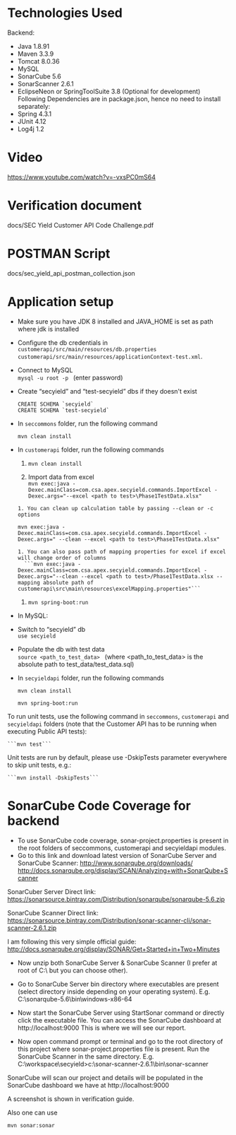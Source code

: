# Technologies Used

Backend:
- Java 1.8.91
- Maven 3.3.9
- Tomcat 8.0.36
- MySQL
- SonarCube 5.6
- SonarScanner 2.6.1
- EclipseNeon or SpringToolSuite 3.8 (Optional for development)
Following Dependencies are in package.json, hence no need to install separately:
- Spring 4.3.1
- JUnit 4.12
- Log4j 1.2

# Video
https://www.youtube.com/watch?v=-vxsPC0mS64

# Verification document
docs/SEC Yield Customer API Code Challenge.pdf

# POSTMAN Script
docs/sec_yield_api_postman_collection.json


# Application setup

- Make sure you have JDK 8 installed and JAVA_HOME is set as path where jdk is installed

- Configure the db credentials in  
`customerapi/src/main/resources/db.properties`   `customerapi/src/main/resources/applicationContext-test.xml`.

- Connect to MySQL  
	`mysql -u root -p ` (enter password)

- Create “secyield” and “test-secyield” dbs if they doesn't exist

	```CREATE SCHEMA `secyield` ```  
	```CREATE SCHEMA `test-secyield` ```


- In `seccommons` folder, run the following command

	```mvn clean install ```

- In `customerapi` folder, run the following commands

	1. ```mvn clean install ```   

	1. Import data from excel  
    `mvn exec:java -Dexec.mainClass=com.csa.apex.secyield.commands.ImportExcel -Dexec.args="--excel <path to test>\Phase1TestData.xlsx"`

	  1. You can clean up calculation table by passing --clean or -c options  
	```mvn exec:java -Dexec.mainClass=com.csa.apex.secyield.commands.ImportExcel -Dexec.args=" --clean --excel <path to test>\Phase1TestData.xlsx"```

	  1. You can also pass path of mapping properties for excel if excel will change order of columns  
		```mvn exec:java -Dexec.mainClass=com.csa.apex.secyield.commands.ImportExcel -Dexec.args="--clean --excel <path to test>/Phase1TestData.xlsx --mapping absolute path of customerapi\src\main\resources\excelMapping.properties"```  

	1. ```mvn spring-boot:run ```  

- In MySQL:
 - Switch to “secyield” db  
   ```use secyield ```  

 - Populate the db with test data  
  ```source <path_to_test_data> ``` (where <path_to_test_data> is the absolute path to test_data/test_data.sql)

- In `secyieldapi` folder, run the following commands  

	```mvn clean install ```

	```mvn spring-boot:run ```


To run unit tests, use the following command in `seccommons`, `customerapi` and `secyieldapi` folders (note that the Customer API has to be running when executing Public API tests):

	```mvn test```

Unit tests are run by default, please use -DskipTests parameter everywhere to skip unit tests, e.g.:

	```mvn install -DskipTests```

# SonarCube Code Coverage for backend

- To use SonarCube code coverage, sonar-project.properties is present in the root folders of seccommons, customerapi and secyieldapi modules.
- Go to this link and download latest version of SonarCube Server and SonarCube Scanner:
http://www.sonarqube.org/downloads/
http://docs.sonarqube.org/display/SCAN/Analyzing+with+SonarQube+Scanner

SonarCuber Server Direct link:
https://sonarsource.bintray.com/Distribution/sonarqube/sonarqube-5.6.zip

SonarCube Scanner Direct link:
https://sonarsource.bintray.com/Distribution/sonar-scanner-cli/sonar-scanner-2.6.1.zip

I am following this very simple official guide:
http://docs.sonarqube.org/display/SONAR/Get+Started+in+Two+Minutes

- Now unzip both SonarCube Server & SonarCube Scanner (I prefer at root of C:\ but you can choose other).

- Go to SonarCube Server bin directory where executables are present (select directory inside depending on your operating system).
E.g. C:\sonarqube-5.6\bin\windows-x86-64

- Now start the SonarCube Server using StartSonar command or directly click the executable file. You can access the SonarCube dashboard at http://localhost:9000
This is where we will see our report.

- Now open command prompt or terminal and go to the root directory of this project where sonar-project.properties file is present. Run the SonarCube Scanner in the same directory.
E.g. C:\workspace\secyield>c:\sonar-scanner-2.6.1\bin\sonar-scanner

SonarCube will scan our project and details will be populated in the SonarCube dashboard we have at http://localhost:9000

A screenshot is shown in verification guide.

Also one can use  

```mvn sonar:sonar```
